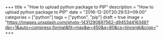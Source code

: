 +++
title = "How to upload python package to PIP"
description = "How to upload python package to PIP"
date = "2016-12-20T20:29:53+09:00"
categories = ["python"]
tags = ["python", "pip"]
draft = true
image = "https://images.unsplash.com/photo-1431290897562-d9453d416346?dpr=1&auto=compress,format&fit=max&w=450&q=80&cs=tinysrgb&crop="
+++

